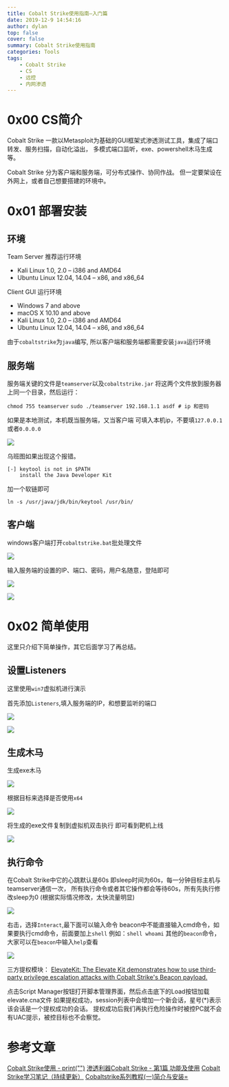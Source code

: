 ```yaml
---
title: Cobalt Strike使用指南—入门篇
date: 2019-12-9 14:54:16
author: dylan
top: false
cover: false
summary: Cobalt Strike使用指南
categories: Tools
tags: 
    - Cobalt Strike
    - CS
    - 远控
    - 内网渗透
---
```

# 0x00 CS简介

Cobalt Strike 一款以Metasploit为基础的GUI框架式渗透测试工具，集成了端口转发、服务扫描，自动化溢出，
多模式端口监听，exe、powershell木马生成等。

Cobalt Strike 分为客户端和服务端，可分布式操作、协同作战。
但一定要架设在外网上，或者自己想要搭建的环境中。

# 0x01 部署安装
## 环境

Team Server 推荐运行环境

* Kali Linux 1.0, 2.0 – i386 and AMD64
* Ubuntu Linux 12.04, 14.04 – x86, and x86_64

Client GUI 运行环境

* Windows 7 and above
* macOS X 10.10 and above
* Kali Linux 1.0, 2.0 – i386 and AMD64
* Ubuntu Linux 12.04, 14.04 – x86, and x86_64

由于`cobaltstrike`为`java`编写,
所以客户端和服务端都需要安装`java`运行环境

## 服务端

服务端关键的文件是`teamserver`以及`cobaltstrike.jar`
将这两个文件放到服务器上同一个目录，然后运行：

`chmod 755 teamserver`
`sudo ./teamserver 192.168.1.1 asdf # ip 和密码`

如果是本地测试，本机既当服务端，又当客户端
可填入本机ip，不要填`127.0.0.1`或者`0.0.0.0`

![](https://raw.githubusercontent.com/dylan903/ImgUrl/master/Img/20191209153500.png)


乌班图如果出现这个报错。

```
[-] keytool is not in $PATH
    install the Java Developer Kit
```

加一个软链即可

`ln -s /usr/java/jdk/bin/keytool /usr/bin/`

## 客户端

windows客户端打开`cobaltstrike.bat`批处理文件

![](https://raw.githubusercontent.com/dylan903/ImgUrl/master/Img/20191209153619.png)

输入服务端的设置的IP、端口、密码，用户名随意，登陆即可

![](https://raw.githubusercontent.com/dylan903/ImgUrl/master/Img/20191209153902.png)

![](https://raw.githubusercontent.com/dylan903/ImgUrl/master/Img/20191209154047.png)


# 0x02 简单使用

这里只介绍下简单操作，其它后面学习了再总结。

## 设置Listeners

这里使用`win7`虚拟机进行演示

首先添加`Listeners`,填入服务端的IP，和想要监听的端口

![](https://raw.githubusercontent.com/dylan903/ImgUrl/master/Img/20191210171137.png)

![](https://raw.githubusercontent.com/dylan903/ImgUrl/master/Img/20191210171355.png)


## 生成木马

生成exe木马

![](https://raw.githubusercontent.com/dylan903/ImgUrl/master/Img/20191210171522.png)

根据目标来选择是否使用`x64`

![](https://raw.githubusercontent.com/dylan903/ImgUrl/master/Img/20191210171601.png)

将生成的exe文件复制到虚拟机双击执行
即可看到靶机上线

![](https://raw.githubusercontent.com/dylan903/ImgUrl/master/Img/20191210171942.png)

## 执行命令

在Cobalt Strike中它的心跳默认是60s
即sleep时间为60s，每一分钟目标主机与teamserver通信一次，
所有执行命令或者其它操作都会等待60s，所有先执行修改sleep为0
(根据实际情况修改，太快流量明显)

![](https://raw.githubusercontent.com/dylan903/ImgUrl/master/Img/20191210172025.png)

右击，选择`Interact`,最下面可以输入命令
beacon中不能直接输入cmd命令，如果要执行cmd命令，前面要加上`shell` 
例如：`shell whoami`
其他的`beacon`命令，大家可以在`beacon`中输入`help`查看

![](https://raw.githubusercontent.com/dylan903/ImgUrl/master/Img/20191210172627.png)



三方提权模块：
[ElevateKit: The Elevate Kit demonstrates how to use third-party privilege escalation attacks with Cobalt Strike's Beacon payload.](https://github.com/dylan903/ElevateKit)

点击Script Manager按钮打开脚本管理界面，然后点击底下的Load按钮加载elevate.cna文件
如果提权成功，session列表中会增加一个新会话，星号(*)表示该会话是一个提权成功的会话。
提权成功后我们再执行危险操作时被控PC就不会有UAC提示，被控目标也不会察觉。



# 参考文章

[Cobalt Strike使用 - print("")](https://www.o2oxy.cn/2361.html)
[渗透利器Cobalt Strike - 第1篇 功能及使用](https://xz.aliyun.com/t/3975)
[Cobalt Strike学习笔记（持续更新）](https://www.freebuf.com/sectool/133369.html)
[Cobaltstrike系列教程(一)简介与安装=](https://blog.csdn.net/qq_26091745/article/details/98097401)